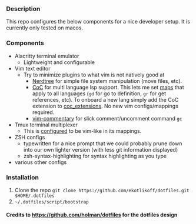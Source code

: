 ### Description

This repo configures the below components for a nice developer setup. It is currently only tested on macos.

### Components
- Alacritty terminal emulator
  - Lightweight and configurable
- Vim text editor
  - Try to minimize plugins to what vim is not natively good at
    - [Nerdtree](https://github.com/preservim/nerdtree) for simple file system manipulation (move files, etc).
    - [CoC](https://github.com/neoclide/coc.nvim) for multi language lsp support. This lets me set [maps](vim/vim.symlink/plugin/coc.vim) that apply to all languages (`gd` for go to definition, `gr` for get references, etc). To onboard a new lang simply add the CoC extension to [coc_extensions](vim/install.sh). No new vim configs/mappings required.
    - [vim-commentary](https://github.com/tpope/vim-commentary) for slick comment/uncomment command `gc`
- Tmux terminal multiplexer
  - This is [configured](tmux/config/vim.conf) to be vim-like in its mappings.
- ZSH configs
  - typewritten for a nice prompt that we could probably prune down into our own lighter version (with less git information displayed)
  - zsh-syntax-highlighting for syntax highlighting as you type
- various other configs

### Installation

1. Clone the repo `git clone https://github.com/ekotlikoff/dotfiles.git $HOME/.dotfiles`
1. `~/.dotfiles/script/bootstrap`

#### Credits to https://github.com/holman/dotfiles for the dotfiles design

